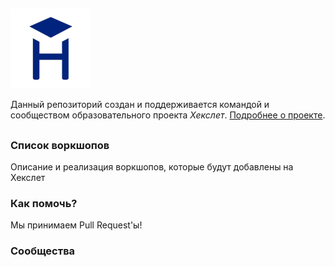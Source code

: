 ##
[![Hexlet Ltd. logo](https://raw.githubusercontent.com/Hexlet/hexletguides.github.io/master/images/hexlet_logo128.png)](https://ru.hexlet.io/pages/about?utm_source=github&utm_medium=link&utm_campaign=hexlet-workshops)

Данный репозиторий создан и поддерживается командой и сообществом образовательного проекта _Хекслет_. [Подробнее о проекте](https://ru.hexlet.io/pages/about?utm_source=github&utm_medium=link&utm_campaign=hexlet-workshops).
##

### Список воркшопов

Описание и реализация воркшопов, которые будут добавлены на Хекслет

### Как помочь?

Мы принимаем Pull Request'ы!


### Сообщества
